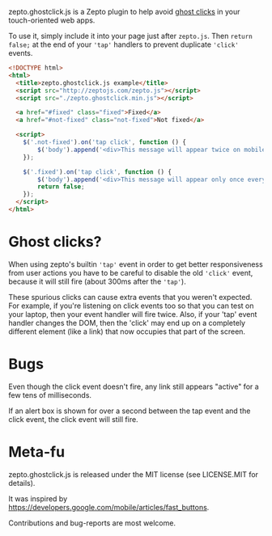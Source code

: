 zepto.ghostclick.js is a Zepto plugin to help avoid
[ghost clicks](https://developers.google.com/mobile/articles/fast_buttons#ghost) in your
touch-oriented web apps.

To use it, simply include it into your page just after `zepto.js`. Then `return false;` at
the end of your `'tap'` handlers to prevent duplicate `'click'` events.

```html
<!DOCTYPE html>
<html>
  <title>zepto.ghostclick.js example</title>
  <script src="http://zeptojs.com/zepto.js"></script>
  <script src="./zepto.ghostclick.min.js"></script>

  <a href="#fixed" class="fixed">Fixed</a>
  <a href="#not-fixed" class="not-fixed">Not fixed</a>

  <script>
    $('.not-fixed').on('tap click', function () {
        $('body').append('<div>This message will appear twice on mobile devices!</div>');
    });

    $('.fixed').on('tap click', function () {
        $('body').append('<div>This message will appear only once everywhere!</div>');
        return false;
    });
  </script>
</html>
```

Ghost clicks?
=============

When using zepto's builtin `'tap'` event in order to get better responsiveness from
user actions you have to be careful to disable the old `'click'` event, because it will
still fire (about 300ms after the `'tap'`).

These spurious clicks can cause extra events that you weren't expected. For example, if
you're listening on click events too so that you can test on your laptop, then your event
handler will fire twice. Also, if your 'tap' event handler changes the DOM, then the
'click' may end up on a completely different element (like a link) that now occupies that
part of the screen.

Bugs
====

Even though the click event doesn't fire, any link still appears "active" for a few tens
of milliseconds.

If an alert box is shown for over a second between the tap event and the click event, the
click event will still fire.

Meta-fu
=======

zepto.ghostclick.js is released under the MIT license (see LICENSE.MIT for details).

It was inspired by https://developers.google.com/mobile/articles/fast_buttons.

Contributions and bug-reports are most welcome.
